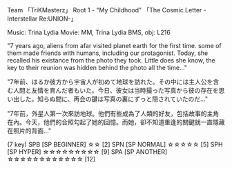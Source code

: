 Team 「TriKMasterz」
Root 1 - "My Childhood" 「The Cosmic Letter -Interstellar Re:UNION-」

Music: Trina Lydia
Movie: MM, Trina Lydia
BMS, obj: L216

"7 years ago, aliens from afar visited planet earth for the first time. some of them made friends with humans, including our protagonist. Today, she recalled his existance from the photo they took. Little does she know, the key to their reunion was hidden behind the photo all the time..."

"7年前、はるか彼方から宇宙人が初めて地球を訪れた。その中には主人公を含む人間と友情を育んだ者もいた。今日、彼女は当時撮った写真から彼の存在を思い出した。知らぬ間に、再会の鍵は写真の裏にずっと隠されていたのだ…"

"7年前，外星人第一次來訪地球。他們有些成為了人類的好友，包括故事的主角在內。今天，他們的合照勾起了她的回憶。而她，卻不知道重逢的關鍵就一直隱藏在照片的背面..."

(7 key)
SPB [SP BEGINNER] ☆☆ [2]
SPN [SP NORMAL] ☆☆☆☆☆ [5]
SPH [SP HYPER] ☆☆☆☆☆☆☆☆☆ [9]
SPA [SP ANOTHER] ☆☆☆☆☆☆☆☆☆☆☆☆ [12]